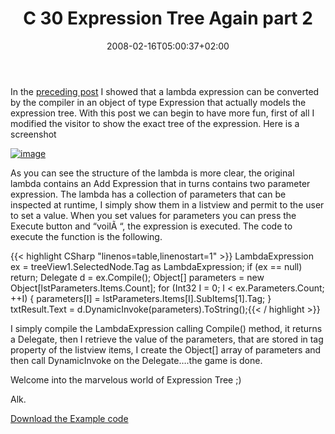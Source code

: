 ﻿---
title: "C 30 Expression Tree Again part 2"
description: ""
date: 2008-02-16T05:00:37+02:00
draft: false
tags: [NET framework]
categories: [NET framework]
---
In the [preceding post](http://www.nablasoft.com/Alkampfer/?p=141) I showed that a lambda expression can be converted by the compiler in an object of type Expression that actually models the expression tree. With this post we can begin to have more fun, first of all I modified the visitor to show the exact tree of the expression. Here is a screenshot

[![image](https://www.codewrecks.com/blog/wp-content/uploads/2008/02/image-thumb2.png)](https://www.codewrecks.com/blog/wp-content/uploads/2008/02/image2.png)

As you can see the structure of the lambda is more clear, the original lambda contains an Add Expression that in turns contains two parameter expression. The lambda has a collection of parameters that can be inspected at runtime, I simply show them in a listview and permit to the user to set a value. When you set values for parameters you can press the Execute button and “voilÃ “, the expression is executed. The code to execute the function is the following.

{{< highlight CSharp "linenos=table,linenostart=1" >}}
LambdaExpression ex = treeView1.SelectedNode.Tag as LambdaExpression;
if (ex == null) return;
Delegate d = ex.Compile();
Object[] parameters = new Object[lstParameters.Items.Count];
for (Int32 I = 0; I < ex.Parameters.Count; ++I)
{
    parameters[I] = lstParameters.Items[I].SubItems[1].Tag;
}
txtResult.Text = d.DynamicInvoke(parameters).ToString();{{< / highlight >}}

<!-- Code inserted with Steve Dunn's Windows Live Writer Code Formatter Plugin.  http://dunnhq.com -->

I simply compile the LambdaExpression calling Compile() method, it returns a Delegate, then I retrieve the value of the parameters, that are stored in tag property of the listview items, I create the Object[] array of parameters and then call DynamicInvoke on the Delegate….the game is done.

Welcome into the marvelous world of Expression Tree ;)

Alk.

[Download the Example code](https://www.codewrecks.com/blog/wp-content/uploads/2008/02/expressiontree1.zip "Example code")
